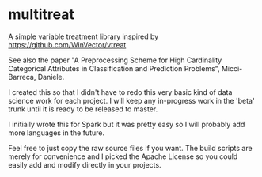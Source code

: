 # multitreat
A simple variable treatment library inspired by https://github.com/WinVector/vtreat

See also the paper "A Preprocessing Scheme for High Cardinality Categorical Attributes in Classification and Prediction Problems", Micci-Barreca, Daniele.

I created this so that I didn't have to redo this very basic kind of data science work for each project.  I will keep any in-progress work in the 'beta' trunk until it is ready to be released to master.

I initially wrote this for Spark but it was pretty easy so I will probably add more languages in the future.

Feel free to just copy the raw source files if you want.  The build scripts are merely for convenience and I picked the Apache License so you could easily add and modify directly in your projects.
